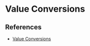 # Value Conversions

## References

- [Value Conversions](https://docs.microsoft.com/en-us/ef/core/modeling/value-conversions)
